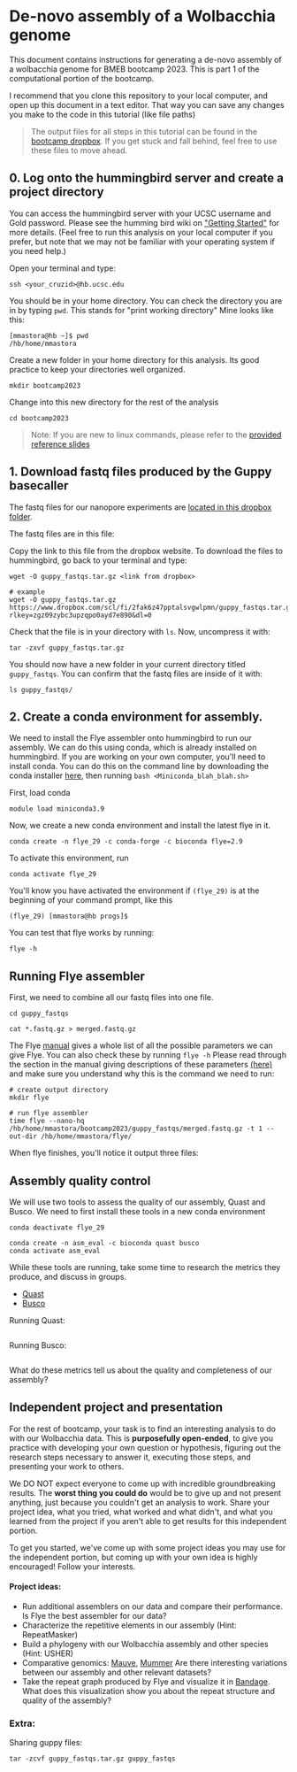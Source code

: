 # De-novo assembly of a Wolbacchia genome

This document contains instructions for generating a de-novo assembly of a wolbacchia genome for BMEB bootcamp 2023. This is part 1 of the computational portion of the bootcamp.

I recommend that you clone this repository to your local computer, and open up this document in a text editor. That way you can save any changes you make to the code in this tutorial (like file paths)

> The output files for all steps in this tutorial can be found in the [bootcamp dropbox](https://www.dropbox.com/scl/fo/7cdhhpvc0vwxaawr36iff/h?rlkey=2o6mokx3yf5kkb3upymjab5yr&dl=0). If you get stuck and fall behind, feel free to use these files to move ahead.  

## 0. Log onto the hummingbird server and create a project directory

You can access the hummingbird server with your UCSC username and Gold password. Please see the humming bird wiki on ["Getting Started"](https://hummingbird.ucsc.edu/getting-started/) for more details. (Feel free to run this analysis on your local computer if you prefer, but note that we may not be familiar with your operating system if you need help.)

Open your terminal and type:
```
ssh <your_cruzid>@hb.ucsc.edu
```

You should be in your home directory. You can check the directory you are in by typing `pwd`. This stands for "print working directory" Mine looks like this:

```
[mmastora@hb ~]$ pwd
/hb/home/mmastora
```

Create a new folder in your home directory for this analysis. Its good practice to keep your directories well organized.

```
mkdir bootcamp2023
```

Change into this new directory for the rest of the analysis
```
cd bootcamp2023
```

> Note: If you are new to linux commands, please refer to the [provided reference slides](https://docs.google.com/presentation/d/1hjIfozfQkjL4gj1eUtvBqgzpWERAkF8Uw43ToAQSxa8/edit#slide=id.p)


## 1. Download fastq files produced by the Guppy basecaller

The fastq files for our nanopore experiments are [located in this dropbox folder](https://www.dropbox.com/scl/fo/7cdhhpvc0vwxaawr36iff/h?rlkey=2o6mokx3yf5kkb3upymjab5yr&dl=0).

The fastq files are in this file:

Copy the link to this file from the dropbox website. To download the files to hummingbird, go back to your terminal and type:

```
wget -O guppy_fastqs.tar.gz <link from dropbox>

# example
wget -O guppy_fastqs.tar.gz https://www.dropbox.com/scl/fi/2fak6z47pptalsvgwlpmn/guppy_fastqs.tar.gz?rlkey=zgz09zybc3upzqpo0ayd7e890&dl=0
```

Check that the file is in your directory with `ls`. Now, uncompress it with:

```
tar -zxvf guppy_fastqs.tar.gz
```
You should now have a new folder in your current directory titled `guppy_fastqs`. You can confirm that the fastq files are inside of it with:
```
ls guppy_fastqs/
```

## 2. Create a conda environment for assembly.

We need to install the Flye assembler onto hummingbird to run our assembly. We can do this using conda, which is already installed on hummingbird. If you are working on your own computer, you'll need to install conda. You can do this on the command line by downloading the conda installer [here](https://docs.conda.io/en/latest/miniconda.html#latest-miniconda-installer-links), then running `bash <Miniconda_blah_blah.sh>`


First, load conda
```
module load miniconda3.9
```

Now, we create a new conda environment and install the latest flye in it.

```
conda create -n flye_29 -c conda-forge -c bioconda flye=2.9
```
To activate this environment, run
```
conda activate flye_29
```
You'll know you have activated the environment if `(flye_29)` is at the beginning of your command prompt, like this
```
(flye_29) [mmastora@hb progs]$
```
You can test that flye works by running:
```
flye -h
```

## Running Flye assembler

First, we need to combine all our fastq files into one file.
```
cd guppy_fastqs

cat *.fastq.gz > merged.fastq.gz
```

The Flye [manual](https://github.com/fenderglass/Flye/blob/flye/docs/USAGE.md) gives a whole list of all the possible parameters we can give Flye. You can also check these by running `flye -h` Please read through the section in the manual giving descriptions of these parameters [(here)](https://github.com/fenderglass/Flye/blob/flye/docs/USAGE.md#-parameter-descriptions) and make sure you understand why this is the command we need to run:

```
# create output directory
mkdir flye

# run flye assembler
time flye --nano-hq /hb/home/mmastora/bootcamp2023/guppy_fastqs/merged.fastq.gz -t 1 --out-dir /hb/home/mmastora/flye/
```

When flye finishes, you'll notice it output three files: 

## Assembly quality control

We will use two tools to assess the quality of our assembly, Quast and Busco. We need to first install these tools in a new conda environment

```
conda deactivate flye_29

conda create -n asm_eval -c bioconda quast busco
conda activate asm_eval
```


While these tools are running, take some time to research the metrics they produce, and discuss in groups.

- [Quast](https://github.com/ablab/quast)
- [Busco](https://busco.ezlab.org/)

Running Quast:
```
```
Running Busco:
```
```

What do these metrics tell us about the quality and completeness of our assembly?


## Independent project and presentation

For the rest of bootcamp, your task is to find an interesting analysis to do with our Wolbacchia data. This is **purposefully open-ended**, to give you practice with developing your own question or hypothesis, figuring out the research steps necessary to answer it, executing those steps, and presenting your work to others.  

We DO NOT expect everyone to come up with incredible groundbreaking results. The **worst thing you could do** would be to give up and not present anything, just because you couldn't get an analysis to work. Share your project idea, what you tried, what worked and what didn't, and what you learned from the project if you aren't able to get results for this independent portion.  

To get you started, we've come up with some project ideas you may use for the independent portion, but coming up with your own idea is highly encouraged! Follow your interests.

#### Project ideas:

- Run additional assemblers on our data and compare their performance. Is Flye the best assembler for our data?
- Characterize the repetitive elements in our assembly (Hint: RepeatMasker)
- Build a phylogeny with our Wolbacchia assembly and other species (Hint: USHER)
- Comparative genomics: [Mauve](https://darlinglab.org/mauve/mauve.html), [Mummer](https://mummer.sourceforge.net) Are there interesting variations between our assembly and other relevant datasets?
- Take the repeat graph produced by Flye and visualize it in [Bandage](https://github.com/rrwick/Bandage). What does this visualization show you about the repeat structure and quality of the assembly?


### Extra:

Sharing guppy files:
```
tar -zcvf guppy_fastqs.tar.gz guppy_fastqs
```
